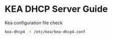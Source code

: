 KEA DHCP Server Guide
=====================

Kea configuration file check

```bash
kea-dhcp4 -t /etc/kea/kea-dhcp4.conf
```

